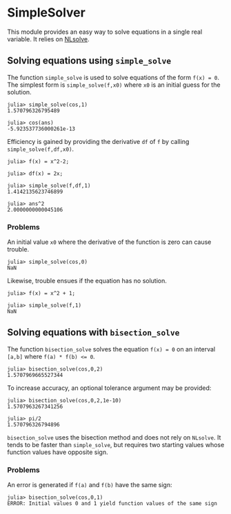 # SimpleSolver

This module provides an easy way to solve equations in a single real variable. 
It relies on [NLsolve](https://github.com/JuliaNLSolvers/NLsolve.jl).

## Solving equations using `simple_solve`

The function `simple_solve` is used to solve equations of the form `f(x) = 0`. The simplest
form is `simple_solve(f,x0)` where `x0` is an initial guess for the solution. 
```
julia> simple_solve(cos,1)
1.570796326795489

julia> cos(ans)
-5.923537736000261e-13
```

Efficiency is gained by providing the derivative `df` of `f` by calling 
`simple_solve(f,df,x0)`.

```
julia> f(x) = x^2-2;

julia> df(x) = 2x;

julia> simple_solve(f,df,1)
1.4142135623746899

julia> ans^2
2.0000000000045106
```

### Problems

An initial value `x0` where the derivative of the function is zero can cause trouble.
```
julia> simple_solve(cos,0)
NaN
```

Likewise, trouble ensues if the equation has no solution.
```
julia> f(x) = x^2 + 1;

julia> simple_solve(f,1)
NaN
```


## Solving equations with `bisection_solve`

The function `bisection_solve` solves the equation `f(x) = 0` on an interval `[a,b]` where
`f(a) * f(b) <= 0`. 
```
julia> bisection_solve(cos,0,2)
1.5707969665527344
```

To increase accuracy, an optional tolerance argument may be provided:
```
julia> bisection_solve(cos,0,2,1e-10)
1.5707963267341256

julia> pi/2
1.570796326794896
```

`bisection_solve` uses the bisection method and does not rely on `NLsolve`. 
It tends to be faster than `simple_solve`, but requires two starting values
whose function values have opposite sign.

### Problems
An error is generated if `f(a)` and `f(b)` have the same sign:
```
julia> bisection_solve(cos,0,1)
ERROR: Initial values 0 and 1 yield function values of the same sign
```
